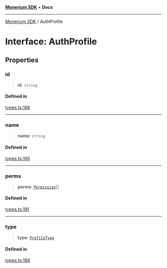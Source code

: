 [**Monerium SDK**](../README.md) • **Docs**

***

[Monerium SDK](../README.md) / AuthProfile

# Interface: AuthProfile

## Properties

### id

> **id**: `string`

#### Defined in

[types.ts:188](https://github.com/monerium/js-monorepo/blob/530606ad090851a47b688b8e1e3b82094f550d72/packages/sdk/src/types.ts#L188)

***

### name

> **name**: `string`

#### Defined in

[types.ts:190](https://github.com/monerium/js-monorepo/blob/530606ad090851a47b688b8e1e3b82094f550d72/packages/sdk/src/types.ts#L190)

***

### perms

> **perms**: [`Permission`](../enumerations/Permission.md)[]

#### Defined in

[types.ts:191](https://github.com/monerium/js-monorepo/blob/530606ad090851a47b688b8e1e3b82094f550d72/packages/sdk/src/types.ts#L191)

***

### type

> **type**: [`ProfileType`](../enumerations/ProfileType.md)

#### Defined in

[types.ts:189](https://github.com/monerium/js-monorepo/blob/530606ad090851a47b688b8e1e3b82094f550d72/packages/sdk/src/types.ts#L189)
